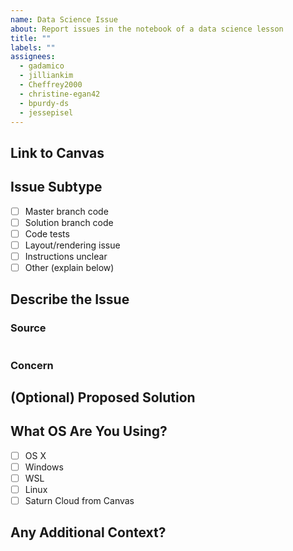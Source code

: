 ```yaml
---
name: Data Science Issue
about: Report issues in the notebook of a data science lesson
title: ""
labels: ""
assignees:
  - gadamico
  - jilliankim
  - Cheffrey2000
  - christine-egan42
  - bpurdy-ds
  - jessepisel
---
```

<!-- 
**This template should only be used for Data Science lessons.** If you're a
Software Engineering student, go back to the issues page and select the correct
template.

Thanks for raising this issue! Future learners thank you for your diligence. In
order to help the curriculum team address the problem, please use this template
to submit your feedback. We'll work on addressing the issue as soon as we can.

Please fill out as much of the information below as you can (it's ok if you
don't fill out every section). The more context we have, the easier it will be
to fix your issue!

NOTE: you should only raise issues related to the contents of this lesson.
If you have questions about your code or need help troubleshooting, reach out to
an instructor/your peers._
-->

## Link to Canvas
<!-- Add a link to the assignment in Canvas below this line -->


## Issue Subtype
<!-- Place an x between the brackets of any type that applies -->

- [ ] Master branch code
- [ ] Solution branch code
- [ ] Code tests
- [ ] Layout/rendering issue
- [ ] Instructions unclear
- [ ] Other (explain below)

## Describe the Issue
### Source
<!-- Copy and paste the code or markdown causing the issue between the backticks -->
```

```

### Concern
<!-- Below this line, describe why this code or markdown is causing an issue.
Include screenshots if applicable -->


## (Optional) Proposed Solution
<!-- If you have a suggestion for alternative code or markdown that would resolve
your issue, provide that below -->


## What OS Are You Using?

- [ ] OS X
- [ ] Windows
- [ ] WSL
- [ ] Linux
- [ ] Saturn Cloud from Canvas

## Any Additional Context?
<!-- Add any other context about the problem here. -->

